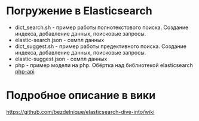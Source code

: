 # Погружение в Elasticsearch
* dict_search.sh - пример работы полнотекстового поиска. Создание индекса, добавление данных, поисковые запросы.
* elastic-search.json - семпл данных
* dict_suggest.sh - пример работы предективного поиска. Создание индекса, добавление данных, поисковые запросы.
* elastic-suggest.json - семпл данных
* php - пример модели на php. Обёртка над библиотекой elasticsearch [php-api](https://www.elastic.co/guide/en/elasticsearch/client/php-api/current/_overview.html)

# Подробное описание в вики
https://github.com/bezdelnique/elasticsearch-dive-into/wiki

